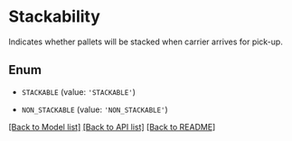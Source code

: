 # Stackability

Indicates whether pallets will be stacked when carrier arrives for pick-up.

## Enum

* `STACKABLE` (value: `'STACKABLE'`)

* `NON_STACKABLE` (value: `'NON_STACKABLE'`)

[[Back to Model list]](../README.md#documentation-for-models) [[Back to API list]](../README.md#documentation-for-api-endpoints) [[Back to README]](../README.md)


